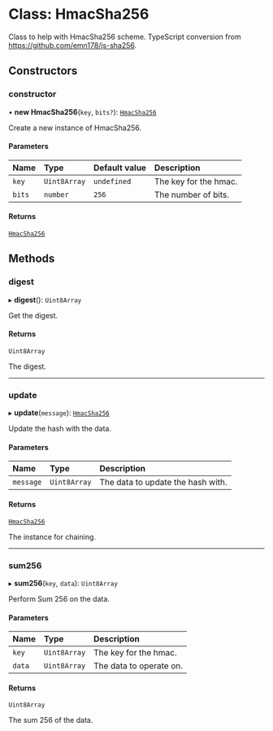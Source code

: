 # Class: HmacSha256

Class to help with HmacSha256 scheme.
TypeScript conversion from https://github.com/emn178/js-sha256.

## Constructors

### constructor

• **new HmacSha256**(`key`, `bits?`): [`HmacSha256`](HmacSha256.md)

Create a new instance of HmacSha256.

#### Parameters

| Name | Type | Default value | Description |
| :------ | :------ | :------ | :------ |
| `key` | `Uint8Array` | `undefined` | The key for the hmac. |
| `bits` | `number` | `256` | The number of bits. |

#### Returns

[`HmacSha256`](HmacSha256.md)

## Methods

### digest

▸ **digest**(): `Uint8Array`

Get the digest.

#### Returns

`Uint8Array`

The digest.

___

### update

▸ **update**(`message`): [`HmacSha256`](HmacSha256.md)

Update the hash with the data.

#### Parameters

| Name | Type | Description |
| :------ | :------ | :------ |
| `message` | `Uint8Array` | The data to update the hash with. |

#### Returns

[`HmacSha256`](HmacSha256.md)

The instance for chaining.

___

### sum256

▸ **sum256**(`key`, `data`): `Uint8Array`

Perform Sum 256 on the data.

#### Parameters

| Name | Type | Description |
| :------ | :------ | :------ |
| `key` | `Uint8Array` | The key for the hmac. |
| `data` | `Uint8Array` | The data to operate on. |

#### Returns

`Uint8Array`

The sum 256 of the data.
